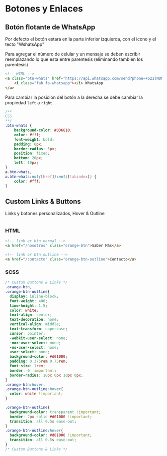 # Botones y Enlaces

## Botón flotante de WhatsApp

Por defecto el botón estara en la parte inferior izquierda, con el icono y el tecto "WshatsApp"
<img :src="$withBase('/img/bttns/wa-float.png')">  

Para agregar el número de celular y un mensaje se deben escribir reemplazando lo que esta entre parentesis (eliminando tambien los parentesis)
```html
<!-- HTML -->
<a class="btn-whats" href="https://api.whatsapp.com/send?phone=+521(NUMERO)8&text= (Buen Día, Solicito una Cotización)">
    <i class="fab fa-whatsapp"></i> WhatsApp
</a>
```

Para cambiar la posición del botón a la derecha se debe cambiar la propiedad `left` a `right`
```css
/**
CSS
**/
.btn-whats {
    background-color: #036810;
    color: #fff;
    font-weight: bold;
    padding: 6px;
    border-radius: 5px;
    position: fixed;
    bottom: 20px;
    left: 10px;
}
a.btn-whats,
a.btn-whats:not([href]):not([tabindex]) {
    color: #fff;
}
```



## Custom Links & Buttons
Links y botones personalizados, Hover & Outline

<img :src="$withBase('/img/bttns/lks.png')">  


### HTML
```html
<!-- link or btn normal -->
<a href="/nosotros" class="orange-btn">Saber Más</a>

<!-- link or btn outline -->
<a href="/contacto" class="orange-btn-outline">Contacto</a>
```

### SCSS
```scss
/* Custom Buttons & Links */
.orange-btn,
.orange-btn-outline{
  display: inline-block;
  font-weight: 400;
  line-height: 1.5;
  color: white;
  text-align: center;
  text-decoration: none;
  vertical-align: middle;
  text-transform: uppercase;
  cursor: pointer;
  -webkit-user-select: none;
  -moz-user-select: none;
  -ms-user-select: none;
  user-select: none;
  background-color: #d01000;
  padding: 0.375rem 0.75rem;
  font-size: 1rem;
  border: 0 !important;
  border-radius: 10px 0px 10px 0px;
}
.orange-btn:hover,
.orange-btn-outline:hover{
  color: white !important;
}

.orange-btn-outline{
  background-color: transparent !important;
  border: 2px solid #d01000 !important;
  transition: all 0.5s ease-out;
}
.orange-btn-outline:hover{
  background-color: #d01000 !important;
  transition: all 0.5s ease-out;
}
/* Custom Buttons & Links */
```